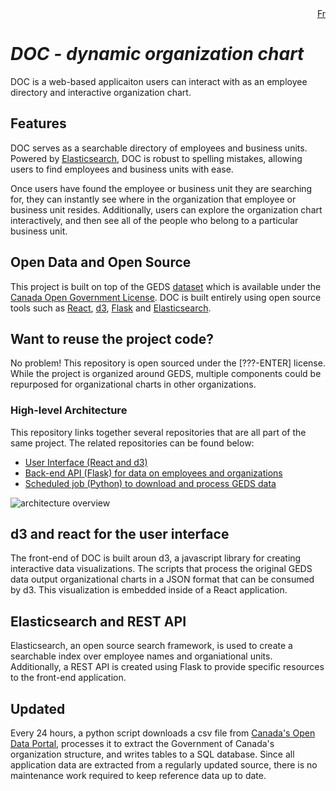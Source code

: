 <div style="text-align: right;">
    <a href="https://github.com/DSD-ESDC-EDSC/dynamic-org-chart/blob/master/README.fr.md">Fr</a>
</div>

# _DOC - dynamic organization chart_
DOC is a web-based applicaiton users can interact with as an employee directory and interactive organization chart.

## Features 
DOC serves as a searchable directory of employees and business units. Powered by [Elasticsearch](https://www.elastic.co/), DOC is robust to spelling mistakes, allowing users to find employees and business units with ease.

Once users have found the employee or business unit they are searching for, they can instantly see where in the organization that employee or business unit resides. Additionally, users can explore the organization chart interactively, and then see all of the people who belong to a particular business unit.

## Open Data and Open Source
This project is built on top of the GEDS [dataset](https://open.canada.ca/data/en/dataset/8ec4a9df-b76b-4a67-8f93-cdbc2e040098) which is available under the [Canada Open Government License](https://open.canada.ca/en/open-government-licence-canada). DOC is built entirely using open source tools such as [React](https://reactjs.org), [d3](https://d3js.org), [Flask](https://palletsprojects.com/p/flask/) and [Elasticsearch](https://www.elastic.co/).
                          
## Want to reuse the project code?
No problem! This repository is open sourced under the [???-ENTER] license. While the project is organized around GEDS, multiple components could be repurposed for organizational charts in other organizations.

### High-level Architecture
This repository links together several repositories that are all part of the same project. The related repositories can be found below:

- [User Interface (React and d3)](https://github.com/DSD-ESDC-EDSC/dynamic-org-chart-ui)
- [Back-end API (Flask) for data on employees and organizations](https://github.com/DSD-ESDC-EDSC/dynamic-org-chart-api)
- [Scheduled job (Python) to download and process GEDS data](https://github.com/DSD-ESDC-EDSC/dynamic-org-chart-scripts)

![architecture overview](https://g.gravizo.com/svg?digraph%20G%20%7B%0A%22GEDS%20data%22%20-%3E%20%22scheduled%20job%22%20%5Bcolor%3D%22blue%22%20label%3D%22downloads%22%5D%3B%0A%22scheduled%20job%22%20-%3E%20%22Elasticsearch%22%20%5Bcolor%3D%22red%22%20label%3D%22writes%20to%22%5D%3B%0A%22scheduled%20job%22%20-%3E%20%22SQL%20Database%22%20%5Bcolor%3D%22red%22%20label%3D%22writes%20to%22%5D%3B%0A%22Flask%20API%22%20-%3E%20%22SQL%20Database%22%20%5Blabel%3D%22reads%20from%22%5D%3B%0A%22Elasticsearch%22%20-%3E%20%22Front%20End%22%3B%0A%22Flask%20API%22%20-%3E%20%22Front%20End%22%3B%0A%22Front%20End%22%20-%3E%20%22Flask%20API%22%3B%0A%22Front%20End%22%20-%3E%20%22Elasticsearch%22%3B%0A%7D)

<!-- original graph -->
<!-- <img src='https://g.gravizo.com/svg?
digraph G {
"GEDS data" -> "scheduled job" [color="blue" label="downloads"];
"scheduled job" -> "Elasticsearch" [color="red" label="writes to"];
"scheduled job" -> "SQL Database" [color="red" label="writes to"];
"Flask API" -> "SQL Database" [label="reads from"];
"Elasticsearch" -> "Front End";
"Flask API" -> "Front End";
"Front End" -> "Flask API";
"Front End" -> "Elasticsearch";
}'/> -->

## d3 and react for the user interface
The front-end of DOC is built aroun d3, a javascript library for creating interactive data visualizations. The scripts that process the original GEDS data output organizational charts in a JSON format that can be consumed by d3. This visualization is embedded inside of a  React application.

## Elasticsearch and REST API
Elasticsearch, an open source search framework, is used to create a searchable index over employee names and organiational units. Additionally, a REST API is created using Flask to provide specific resources to the front-end application.
                  
## Updated
Every 24 hours, a python script downloads a csv file from [Canada's Open Data Portal](https://open.canada.ca/en/open-data), processes it to extract the Government of Canada's organization structure, and writes tables to a SQL database. Since all application data are extracted from a regularly updated source, there is no maintenance work required to keep reference data up to date.
